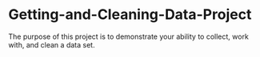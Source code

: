 # Getting-and-Cleaning-Data-Project
The purpose of this project is to demonstrate your ability to collect, work with, and clean a data set.
